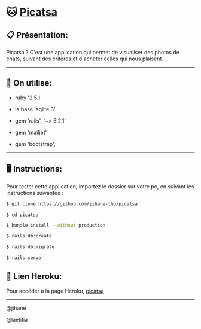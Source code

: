 # :cat: [Picatsa](https://dev2-picatsa.herokuapp.com)

## :clipboard: Présentation: 
 
 Picatsa ? C'est une application qui permet de visualiser des photos de chats, suivant des critères et d'acheter celles qui nous plaisent.
 

------------------------------
## :gem: On utilise: ##

* ruby '2.5.1'

* la base 'sqlite 3'

* gem 'rails', '~> 5.2.1'

* gem 'mailjet'

* gem 'bootstrap', 


------------------------------
## :desktop_computer: Instructions: ##

Pour tester cette application, importez le dossier sur votre pc, en suivant les instructions suivantes :


```sh
$ git clone https://github.com/jihane-thp/picatsa

$ cd picatsa

$ bundle install --without production

$ rails db:create

$ rails db:migrate

$ rails server
```

## :rocket: Lien Heroku: ##

Pour accéder à la page Heroku, [picatsa](https://dev2-picatsa.herokuapp.com)

--------



@jihane


@laetitia
